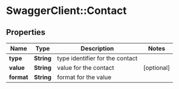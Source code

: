 # SwaggerClient::Contact

## Properties
Name | Type | Description | Notes
------------ | ------------- | ------------- | -------------
**type** | **String** | type identifier for the contact | 
**value** | **String** | value for the contact | [optional] 
**format** | **String** | format for the value | 


